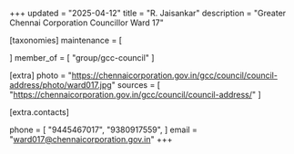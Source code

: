 +++
updated = "2025-04-12"
title = "R. Jaisankar"
description = "Greater Chennai Corporation Councillor Ward 17"

[taxonomies]
maintenance = [

]
member_of = [
    "group/gcc-council"
]

[extra]
photo = "https://chennaicorporation.gov.in/gcc/council/council-address/photo/ward017.jpg"
sources = [
    "https://chennaicorporation.gov.in/gcc/council/council-address/"
]

[extra.contacts]

phone = [
    "9445467017",
    "9380917559",
    ]
email = "ward017@chennaicorporation.gov.in"
+++